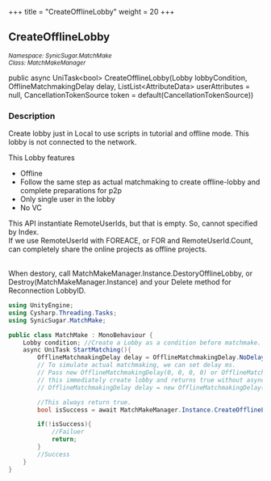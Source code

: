 +++
title = "CreateOfflineLobby"
weight = 20
+++
## CreateOfflineLobby
<small>*Namespace: SynicSugar.MatchMake* <br>
*Class: MatchMakeManager* </small>

public async UniTask&lt;bool&gt; CreateOfflineLobby(Lobby lobbyCondition, OfflineMatchmakingDelay delay, ListList&lt;AttributeData&gt; userAttributes = null, CancellationTokenSource token = default(CancellationTokenSource))

### Description
Create lobby just in Local to use scripts in tutorial and offline mode. This lobby is not connected to the network. <br>

This Lobby features
- Offline
- Follow the same step as actual matchmaking to create offline-lobby and complete preparations for p2p
- Only single user in the lobby
- No VC

This API instantiate RemoteUserIds, but that is empty. So, cannot specified by Index. <br>
If we use RemoteUserId with FOREACE, or FOR and RemoteUserId.Count, can completely share the online projects as offline projects.<br><br>

When destory, call MatchMakeManager.Instance.DestoryOfflineLobby, or Destroy(MatchMakeManager.Instance) and your Delete method for Reconnection LobbyID.

```cs
using UnityEngine;
using Cysharp.Threading.Tasks;
using SynicSugar.MatchMake;

public class MatchMake : MonoBehaviour {
    Lobby condition; //Create a Lobby as a condition before matchmake.
    async UniTask StartMatching(){
        OfflineMatchmakingDelay delay = OfflineMatchmakingDelay.NoDelay;
        // To simulate actual matchmaking, we can set delay ms.
        // Pass new OfflineMatchmakingDelay(0, 0, 0, 0) or OfflineMatchmakingDelay.NoDelay,
        // this immediately create lobby and returns true without async process and calling MatchMakingGUIEvents. 
        // OfflineMatchmakingDelay delay = new OfflineMatchmakingDelay(2000, 1000, 1000, 1000);

        //This always return true.
        bool isSuccess = await MatchMakeManager.Instance.CreateOfflineLobby(matchConditions.GetLobbyCondition(2), delay);

        if(!isSuccess){
            //Failuer
            return;
        }
        //Success
    }
}
```